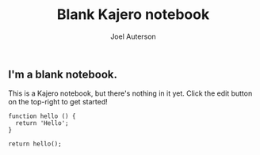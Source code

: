 ﻿---
title: "Blank Kajero notebook"
author: "Joel Auterson"
created: "Sat Oct 28 2017 16:54:26 GMT+0300 (EEST)"
original:
    title: "Blank Kajero notebook"
    url: "http://www.joelotter.com/kajero/blank"
show_footer: false
---

## I'm a blank notebook.

This is a Kajero notebook, but there's nothing in it yet. Click the edit button on the top-right to get started!

```javascript; runnable
function hello () {
  return 'Hello';
}

return hello();
```
